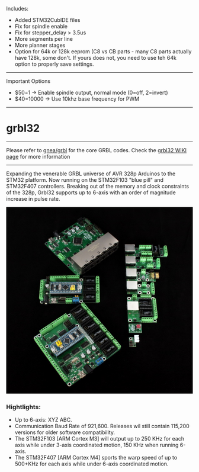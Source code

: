 Includes:
* Added STM32CubIDE files
* Fix for spindle enable
* Fix for stepper_delay > 3.5us
* More segments per line
* More planner stages
* Option for 64k or 128k eeprom (C8 vs CB parts - many C8 parts actually have 128k, some don't.  If yours does not, you need to use teh 64k option to properly save settings.
 
***
Important Options
  * $50=1 -> Enable spindle output, normal mode (0=off, 2=invert)
  * $40=10000 -> Use 10khz base frequency for PWM
***



# grbl32
***
Please refer to [gnea/grbl](https://github.com/gnea/grbl) for the core GRBL codes. Check the [grbl32 WIKI page](https://github.com/thomast777/grbl32/wiki) for more information 
***

Expanding the venerable GRBL universe of AVR 328p Arduinos to the STM32 platform.  Now running on the STM32F103 "blue pill" and STM32F407 controllers. Breaking out of the memory and clock constraints of the 328p, Grbl32 supports up to 6-axis with an order of magnitude increase in pulse rate. 

  [<img src="https://raw.githubusercontent.com/thomast777/media/master/TR/grbl32-0215-600x600.JPG">](https://shop.tomsrobotics.com/)

### Hightlights:
* Up to 6-axis: XYZ ABC.
* Communication Baud Rate of 921,600. Releases wil still contain 115,200 versions for older software compatibility.
* The STM32F103 [ARM Cortex M3] will output up to 250 KHz for each axis while under 3-axis coordinated motion,  150 KHz when running 6-axis.
* The STM32F407 [ARM Cortex M4] sports the warp speed of up to 500+KHz for each axis while under 6-axis coordinated motion.
